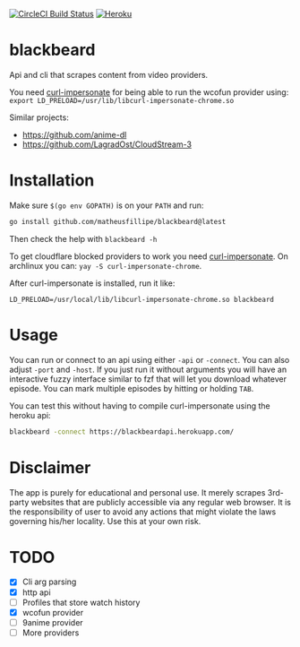 [![CircleCI Build Status](https://circleci.com/gh/matheusfillipe/blackbeard.svg?style=shield)](https://circleci.com/gh/matheusfillipe/blackbeard)
[![Heroku](https://heroku-badge.herokuapp.com/?app=blackbeardapi&root=index.php)](https://blackbeardapi.herokuapp.com)


# blackbeard

Api and cli that scrapes content from video providers.

You need [curl-impersonate](https://github.com/lwthiker/curl-impersonate) for being able to run the wcofun provider using: `export LD_PRELOAD=/usr/lib/libcurl-impersonate-chrome.so`

Similar projects:
- https://github.com/anime-dl
- https://github.com/LagradOst/CloudStream-3

# Installation

Make sure `$(go env GOPATH)` is on your `PATH` and run:

``` sh
go install github.com/matheusfillipe/blackbeard@latest
```

Then check the help with `blackbeard -h`

To get cloudflare blocked providers to work you need [curl-impersonate](https://github.com/lwthiker/curl-impersonate). On archlinux you can: `yay -S curl-impersonate-chrome`.

After curl-impersonate is installed, run it like:

`LD_PRELOAD=/usr/local/lib/libcurl-impersonate-chrome.so blackbeard`


# Usage

You can run or connect to an api using either `-api` or `-connect`. You can also adjust `-port` and `-host`. If you just run it without arguments you will have an interactive fuzzy interface similar to fzf that will let you download whatever episode. You can mark multiple episodes by hitting or holding `TAB`.

You can test this without having to compile curl-impersonate using the heroku api:

``` sh
blackbeard -connect https://blackbeardapi.herokuapp.com/
```

# Disclaimer

The app is purely for educational and personal use. It merely scrapes 3rd-party websites that are publicly accessible via any regular web browser. It is the responsibility of user to avoid any actions that might violate the laws governing his/her locality. Use this at your own risk.


# TODO

- [x] Cli arg parsing
- [x] http api
- [ ] Profiles that store watch history
- [x] wcofun provider
- [ ] 9anime provider
- [ ] More providers
